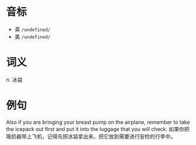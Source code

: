 # 音标

- 英 `/undefined/`
- 美 `/undefined/`

# 词义

n. 冰袋


# 例句

Also if you are bringing your breast pump on the airplane, remember to take the icepack out first and put it into the luggage that you will check.
如果你把吸奶器带上飞机，记得先把冰袋拿出来，把它放到需要进行安检的行李中。


